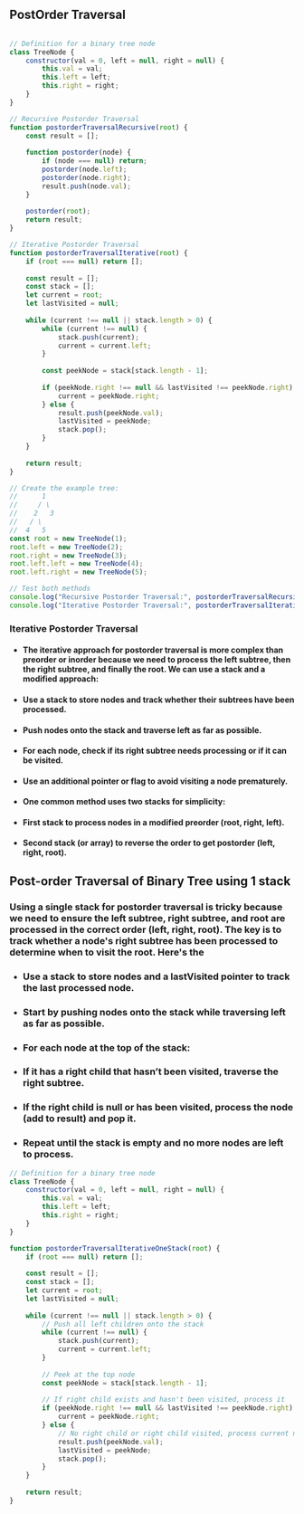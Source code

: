 ## PostOrder Traversal

```js

// Definition for a binary tree node
class TreeNode {
    constructor(val = 0, left = null, right = null) {
        this.val = val;
        this.left = left;
        this.right = right;
    }
}

// Recursive Postorder Traversal
function postorderTraversalRecursive(root) {
    const result = [];
    
    function postorder(node) {
        if (node === null) return;
        postorder(node.left);
        postorder(node.right);
        result.push(node.val);
    }
    
    postorder(root);
    return result;
}

// Iterative Postorder Traversal
function postorderTraversalIterative(root) {
    if (root === null) return [];
    
    const result = [];
    const stack = [];
    let current = root;
    let lastVisited = null;
    
    while (current !== null || stack.length > 0) {
        while (current !== null) {
            stack.push(current);
            current = current.left;
        }
        
        const peekNode = stack[stack.length - 1];
        
        if (peekNode.right !== null && lastVisited !== peekNode.right) {
            current = peekNode.right;
        } else {
            result.push(peekNode.val);
            lastVisited = peekNode;
            stack.pop();
        }
    }
    
    return result;
}

// Create the example tree:
//      1
//     / \
//    2   3
//   / \
//  4   5
const root = new TreeNode(1);
root.left = new TreeNode(2);
root.right = new TreeNode(3);
root.left.left = new TreeNode(4);
root.left.right = new TreeNode(5);

// Test both methods
console.log("Recursive Postorder Traversal:", postorderTraversalRecursive(root)); // [4, 5, 2, 3, 1]
console.log("Iterative Postorder Traversal:", postorderTraversalIterative(root)); // [4, 5, 2, 3, 1]

```

### Iterative Postorder Traversal

* #### The iterative approach for postorder traversal is more complex than preorder or inorder because we need to process the left subtree, then the right subtree, and finally the root. We can use a stack and a modified approach:

* #### Use a stack to store nodes and track whether their subtrees have been processed.
* #### Push nodes onto the stack and traverse left as far as possible.
* #### For each node, check if its right subtree needs processing or if it can be visited.
* #### Use an additional pointer or flag to avoid visiting a node prematurely.
* #### One common method uses two stacks for simplicity:

* #### First stack to process nodes in a modified preorder (root, right, left).
* #### Second stack (or array) to reverse the order to get postorder (left, right, root).


## Post-order Traversal of Binary Tree using 1 stack

### Using a single stack for postorder traversal is tricky because we need to ensure the left subtree, right subtree, and root are processed in the correct order (left, right, root). The key is to track whether a node's right subtree has been processed to determine when to visit the root. Here's the 

* ### Use a stack to store nodes and a lastVisited pointer to track the last processed node.
* ### Start by pushing nodes onto the stack while traversing left as far as possible.
* ### For each node at the top of the stack:
* ### If it has a right child that hasn’t been visited, traverse the right subtree.
* ### If the right child is null or has been visited, process the node (add to result) and pop it.
* ### Repeat until the stack is empty and no more nodes are left to process.

```js
// Definition for a binary tree node
class TreeNode {
    constructor(val = 0, left = null, right = null) {
        this.val = val;
        this.left = left;
        this.right = right;
    }
}

function postorderTraversalIterativeOneStack(root) {
    if (root === null) return [];
    
    const result = [];
    const stack = [];
    let current = root;
    let lastVisited = null;
    
    while (current !== null || stack.length > 0) {
        // Push all left children onto the stack
        while (current !== null) {
            stack.push(current);
            current = current.left;
        }
        
        // Peek at the top node
        const peekNode = stack[stack.length - 1];
        
        // If right child exists and hasn't been visited, process it
        if (peekNode.right !== null && lastVisited !== peekNode.right) {
            current = peekNode.right;
        } else {
            // No right child or right child visited, process current node
            result.push(peekNode.val);
            lastVisited = peekNode;
            stack.pop();
        }
    }
    
    return result;
}
```